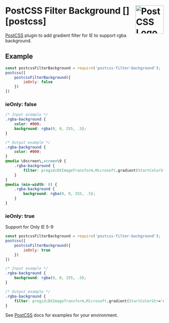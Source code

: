 # PostCSS Filter Background [<img src="https://postcss.github.io/postcss/logo.svg" alt="PostCSS Logo" width="90" height="90" align="right">][postcss]

[PostCSS](https://github.com/postcss/postcss) plugin to add gradient filter for IE to support rgba background.

## Example
```js
const postcssFilterBackground = require('postcss-filter-background');
postcss([
	postcssFilterBackground({
		ieOnly: false
	})
])
```

### ieOnly: false


```css
/* Input example */
.rgba-background {
	color: #000;
	background: rgba(0, 0, 255, .5);
}
```

```css
/* Output example */
.rgba-background {
	color: #000;
}
@media \0screen\,screen\9 {
	.rgba-background {
		filter: progid:DXImageTransform.Microsoft.gradient(StartColorStr='#800000ff', EndColorStr='#800000ff', GradientType=0);
	}
}
@media (min-width: 0) {
	.rgba-background {
		background: rgba(0, 0, 255, .5);
	}
}
```

### ieOnly: true
Support for Only IE 5-9

```js
const postcssFilterBackground = require('postcss-filter-background');
postcss([
	postcssFilterBackground({
		ieOnly: true
	})
])
```

```css
/* Input example */
.rgba-background {
	background: rgba(0, 0, 255, .5);
}
```

```css
/* Output example */
.rgba-background {
	filter: progid:DXImageTransform.Microsoft.gradient(StartColorStr='#800000ff', EndColorStr='#800000ff', GradientType=0);
}
```

See [PostCSS](https://github.com/postcss/postcss) docs for examples for your environment.
